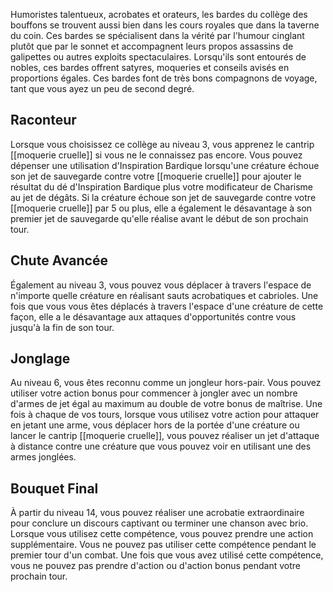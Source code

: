 Humoristes talentueux, acrobates et orateurs, les bardes du collège des bouffons se trouvent aussi bien dans les cours royales que dans la taverne du coin. Ces bardes se spécialisent dans la vérité par l'humour cinglant plutôt que par le sonnet et accompagnent leurs propos assassins de galipettes ou autres exploits spectaculaires. Lorsqu'ils sont entourés de nobles, ces bardes offrent satyres, moqueries et conseils avisés en proportions égales. Ces bardes font de très bons compagnons de voyage, tant que vous ayez un peu de second degré.

## Raconteur

Lorsque vous choisissez ce collège au niveau 3, vous apprenez le cantrip [[moquerie cruelle]] si vous ne le connaissez pas encore. Vous pouvez dépenser une utilisation d'Inspiration Bardique lorsqu'une créature échoue son jet de sauvegarde contre votre [[moquerie cruelle]] pour ajouter le résultat du dé d'Inspiration Bardique plus votre modificateur de Charisme au jet de dégâts. Si la créature échoue son jet de sauvegarde contre votre [[moquerie cruelle]] par 5 ou plus, elle a également le désavantage à son premier jet de sauvegarde qu'elle réalise avant le début de son prochain tour.

## Chute Avancée

Également au niveau 3, vous pouvez vous déplacer à travers l'espace de n'importe quelle créature en réalisant sauts acrobatiques et cabrioles. Une fois que vous vous êtes déplacés à travers l'espace d'une créature de cette façon, elle a le désavantage aux attaques d'opportunités contre vous jusqu'à la fin de son tour.

## Jonglage

Au niveau 6, vous êtes reconnu comme un jongleur hors-pair. Vous pouvez utiliser votre action bonus pour commencer à jongler avec un nombre d'armes de jet égal au maximum au double de votre bonus de maîtrise. Une fois à chaque de vos tours, lorsque vous utilisez votre action pour attaquer en jetant une arme, vous déplacer hors de la portée d'une créature ou lancer le cantrip [[moquerie cruelle]], vous pouvez réaliser un jet d'attaque à distance contre une créature que vous pouvez voir en utilisant une des armes jonglées.

## Bouquet Final

À partir du niveau 14, vous pouvez réaliser une acrobatie extraordinaire pour conclure un discours captivant ou terminer une chanson avec brio. Lorsque vous utilisez cette compétence, vous pouvez prendre une action supplémentaire. Vous ne pouvez pas utiliser cette compétence pendant le premier tour d'un combat. Une fois que vous avez utilisé cette compétence, vous ne pouvez pas prendre d'action ou d'action bonus pendant votre prochain tour.
